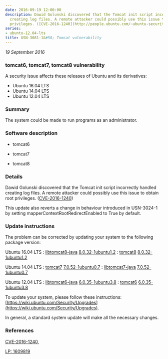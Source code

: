 ```yaml
---
date: 2016-09-19 12:00:00
description: Dawid Golunski discovered that the Tomcat init script incorrectly handled
  creating log files. A remote attacker could possibly use this issue to  obtain root
  privileges. ([CVE-2016-1240](http://people.ubuntu.com/~ubuntu-security/cve/CVE-2016-1240))
series:
- ubuntu-12.04-lts
title: USN-3081-1&#58; Tomcat vulnerability
---
```


*19 September 2016*

### tomcat6, tomcat7, tomcat8 vulnerability

A security issue affects these releases of Ubuntu and its derivatives:

* Ubuntu 16.04 LTS
* Ubuntu 14.04 LTS
* Ubuntu 12.04 LTS

### Summary

The system could be made to run programs as an administrator. 

### Software description

* tomcat6 

* tomcat7 

* tomcat8 

### Details

Dawid Golunski discovered that the Tomcat init script incorrectly handled creating log files. A remote attacker could possibly use this issue to obtain root privileges. ([CVE-2016-1240](http://people.ubuntu.com/~ubuntu-security/cve/CVE-2016-1240))

This update also reverts a change in behaviour introduced in USN-3024-1 by setting mapperContextRootRedirectEnabled to True by default. 

### Update instructions

The problem can be corrected by updating your system to the following package version:

Ubuntu 16.04 LTS
 : [libtomcat8-java](https://launchpad.net/ubuntu/+source/tomcat8) <span> [8.0.32-1ubuntu1.2](https://launchpad.net/ubuntu/+source/tomcat8/8.0.32-1ubuntu1.2) </span> 
 : [tomcat8](https://launchpad.net/ubuntu/+source/tomcat8) <span> [8.0.32-1ubuntu1.2](https://launchpad.net/ubuntu/+source/tomcat8/8.0.32-1ubuntu1.2) </span> 

Ubuntu 14.04 LTS
 : [tomcat7](https://launchpad.net/ubuntu/+source/tomcat7) <span> [7.0.52-1ubuntu0.7](https://launchpad.net/ubuntu/+source/tomcat7/7.0.52-1ubuntu0.7) </span> 
 : [libtomcat7-java](https://launchpad.net/ubuntu/+source/tomcat7) <span> [7.0.52-1ubuntu0.7](https://launchpad.net/ubuntu/+source/tomcat7/7.0.52-1ubuntu0.7) </span> 

Ubuntu 12.04 LTS
 : [libtomcat6-java](https://launchpad.net/ubuntu/+source/tomcat6) <span> [6.0.35-1ubuntu3.8](https://launchpad.net/ubuntu/+source/tomcat6/6.0.35-1ubuntu3.8) </span> 
 : [tomcat6](https://launchpad.net/ubuntu/+source/tomcat6) <span> [6.0.35-1ubuntu3.8](https://launchpad.net/ubuntu/+source/tomcat6/6.0.35-1ubuntu3.8) </span> 

To update your system, please follow these instructions: [https://wiki.ubuntu.com/Security/Upgrades](https://wiki.ubuntu.com/Security/Upgrades).

In general, a standard system update will make all the necessary changes. 

### References

 
 [CVE-2016-1240](http://people.ubuntu.com/~ubuntu-security/cve/CVE-2016-1240), 

 [LP: 1609819](https://launchpad.net/bugs/1609819)